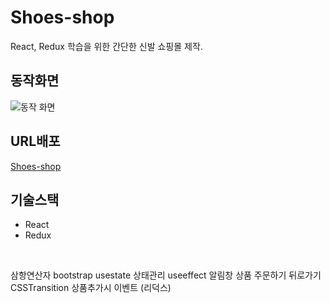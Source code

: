 # Shoes-shop
React, Redux 학습을 위한 간단한 신발 쇼핑몰 제작.
<br>

## 동작화면
![동작 화면](https://user-images.githubusercontent.com/63529753/150649352-1b5d0c50-13d7-4f23-a3fc-76dd80a616e8.gif)


## URL배포
[Shoes-shop](https://shoes1676-site.netlify.app/)
<br>

## 기술스택
- React
- Redux
<br>




삼항연산자
bootstrap
usestate 상태관리
useeffect 알림창
상품 주문하기
뒤로가기
CSSTransition
상품추가시 이벤트 (리덕스)
